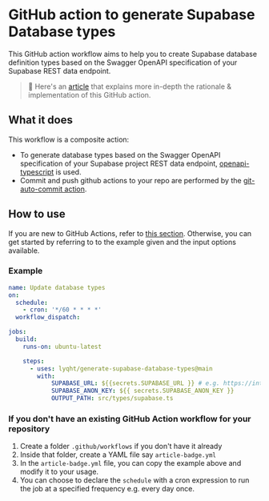 # GitHub action to generate Supabase Database types

This GitHub action workflow aims to help you to create Supabase database definition types based on the Swagger OpenAPI specification of your Supabase REST data endpoint.

> 🔖 Here's an [article](https://blog.esteetey.dev/how-to-create-and-test-a-github-action-that-generates-types-from-supabase-database#heading-how-to-create-the-github-workflow) that explains more in-depth the rationale & implementation of this GitHub action.
## What it does

This workflow is a composite action:

- To generate database types based on the Swagger OpenAPI specification of your Supabase project REST data endpoint, [openapi-typescript](https://github.com/drwpow/openapi-typescript) is used.
- Commit and push github actions to your repo are performed by the [git-auto-commit action](https://github.com/stefanzweifel/git-auto-commit-action).

## How to use

If you are new to GitHub Actions, refer to [this section](#if-you-dont-have-an-existing-github-action-workflow-for-your-repository). Otherwise, you can get started by referring to to the example given and the input options available.

### Example

```yml
name: Update database types
on:
  schedule:
    - cron: '*/60 * * * *'
  workflow_dispatch:

jobs:
  build:
    runs-on: ubuntu-latest

    steps:
      - uses: lyqht/generate-supabase-database-types@main
        with:
            SUPABASE_URL: ${{secrets.SUPABASE_URL }} # e.g. https://interestingproject.supabase.co
            SUPABASE_ANON_KEY: ${{ secrets.SUPABASE_ANON_KEY }}
            OUTPUT_PATH: src/types/supabase.ts
```

### If you don't have an existing GitHub Action workflow for your repository

1. Create a folder `.github/workflows` if you don't have it already 
2. Inside that folder, create a YAML file say `article-badge.yml`
3. In the `article-badge.yml` file, you can copy the example above and modify it to your usage.
4. You can choose to declare the `schedule` with a cron expression to run the job at a specified frequency e.g. every day once.

